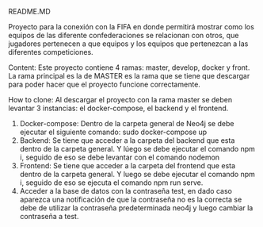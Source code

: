 README.MD

Proyecto para la conexión con la FIFA  en donde permitirá mostrar como los equipos de las diferente confederaciones se relacionan con otros, que jugadores pertenecen a que equipos y los equipos que pertenezcan a las diferentes competiciones.

Content:
Este proyecto contiene 4 ramas: master, develop, docker y front. La rama principal es la de MASTER es la rama que se tiene que descargar para poder hacer que el proyecto funcione correctamente.

How to clone:
Al descargar el proyecto con la rama master se deben levantar 3 instancias: el docker-compose, el backend y el frontend.

1. Docker-compose: Dentro de la carpeta general de Neo4j se debe ejecutar el siguiente comando: sudo docker-compose up 
2. Backend: Se tiene que acceder a la carpeta del backend que esta dentro de la carpeta general. Y lúego se debe ejecutar el comando npm i, seguido de eso se debe levantar con el comando nodemon
3. Frontend: Se tiene que acceder a la carpeta del frontend que esta dentro de la carpeta general. Y luego se debe ejecutar el comando npm i, seguido de eso se ejecuta el comando npm run serve.
4. Acceder a la base de datos con la contraseña test, en dado caso aparezca una notificación de que la contraseña no es la correcta se debe de utilizar la contraseña predeterminada neo4j y luego cambiar la contraseña a test.

